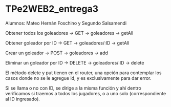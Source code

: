 # TPe2WEB2_entrega3
Alumnos: Mateo Hernán Foschino y Segundo Salsamendi

Obtener todos los goleadores -> GET -> goleadores -> getAll

Obtener goleador por ID -> GET -> goleadores/:ID -> getAll

Crear un goleador -> POST -> goleadores -> add

Eliminar un goleador por ID -> DELETE -> goleadores/:ID -> delete

El método delete y put tienen en el router, una opción para contemplar los casos donde no se le agregue id, y es exclusivamente para dar error.

Si se llama o no con ID, se dirige a la misma función y ahí dentro verificamos si traemos a todos los jugadores, o a uno solo (correspondiente al ID ingresado).
